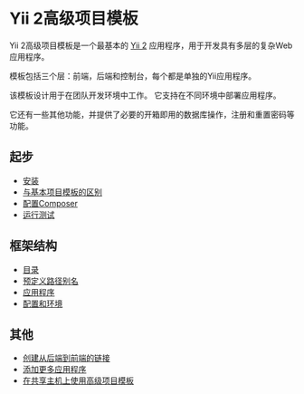 Yii 2高级项目模板
===============

Yii 2高级项目模板是一个最基本的 [Yii 2](http://www.yiiframework.com/) 应用程序，用于开发具有多层的复杂Web应用程序。

模板包括三个层：前端，后端和控制台，每个都是单独的Yii应用程序。

该模板设计用于在团队开发环境中工作。 它支持在不同环境中部署应用程序。

它还有一些其他功能，并提供了必要的开箱即用的数据库操作，注册和重置密码等功能。

起步
----

* [安装](start-installation.md)
* [与基本项目模板的区别](start-comparison.md)
* [配置Composer](start-composer.md)
* [运行测试](start-testing.md)

框架结构
-------

* [目录](structure-directories.md)
* [预定义路径别名](structure-path-aliases.md)
* [应用程序](structure-applications.md)
* [配置和环境](structure-environments.md)

其他
----

* [创建从后端到前端的链接](topic-link-backend-frontend.md)
* [添加更多应用程序](topic-adding-more-apps.md)
* [在共享主机上使用高级项目模板](topic-shared-hosting.md)